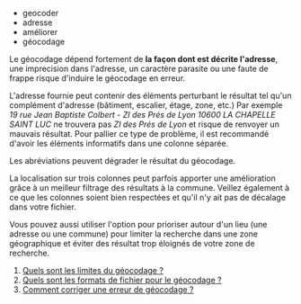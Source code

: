- geocoder
- adresse
- améliorer
- géocodage

Le géocodage dépend fortement de **la façon dont est décrite l'adresse**, une imprecision dans l'adresse, un caractère parasite ou une faute de frappe risque d'induire le géocodage en erreur.

L'adresse fournie peut contenir des éléments perturbant le résultat tel qu'un complément d'adresse (bâtiment, escalier, étage, zone, etc.)
Par exemple *19 rue Jean Baptiste Colbert - ZI des Prés de Lyon 10600 LA CHAPELLE SAINT LUC* ne trouvera pas *ZI des Prés de Lyon* et risque de renvoyer un mauvais résultat.
Pour pallier ce type de problème, il est recommandé d'avoir les éléments informatifs dans une colonne séparée.

Les abréviations peuvent dégrader le résultat du géocodage. 

La localisation sur trois colonnes peut parfois apporter une amélioration grâce à un meilleur filtrage des résultats à la commune.
Veillez également à ce que les colonnes soient bien respectées et qu'il n'y ait pas de décalage dans votre fichier.

Vous pouvez aussi utiliser l'option pour prioriser autour d'un lieu (une adresse ou une commune) pour limiter la recherche dans une zone géographique et éviter des résultat trop éloignés de votre zone de recherche. 

1. [Quels sont les limites du géocodage ?](./les_limites_du_géocodage.md)
2. [Quels sont les formats de fichier pour le géocodage ?](./les_fichiers_pour_le_géocodage.md)
3. [Comment corriger une erreur de géocodage ?](./Comment_corriger_une_erreur_de_géocodage.md)
